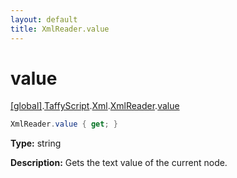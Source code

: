 ```yaml
---
layout: default
title: XmlReader.value
---
```


# value

[\[global\]]({{site.baseurl}}/docs/).[TaffyScript]({{site.baseurl}}/docs/TaffyScript/).[Xml]({{site.baseurl}}/docs/TaffyScript/Xml/).[XmlReader]({{site.baseurl}}/docs/TaffyScript/Xml/XmlReader/).[value]({{site.baseurl}}/docs/TaffyScript/Xml/XmlReader/value/)

```cs
XmlReader.value { get; }
```

**Type:** string

**Description:** Gets the text value of the current node.
